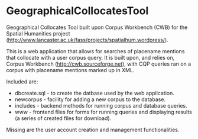 # GeographicalCollocatesTool
Geographical Collocates Tool built upon Corpus Workbench (CWB) for the Spatial Humanities project (http://www.lancaster.ac.uk/fass/projects/spatialhum.wordpress/).

This is a web application that allows for searches of placename mentions that collocate with a user corpus query. It is built upon, and relies on, Corpus Workbench (http://cwb.sourceforge.net), with CQP queries ran on a corpus with placename mentions marked up in XML.

Included are:

* dbcreate.sql - to create the datbase used by the web application.
* newcorpus - facility for adding a new corpus to the database.
* includes - backend methods for running corpus and database queries.
* www - frontend files for forms for running queries and displaying results (a series of created files for download).

Missing are the user account creation and management functionalities.

